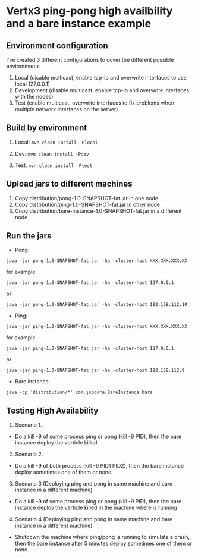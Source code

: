 # Vertx3 ping-pong high availbility and a bare instance example

## Environment configuration

I've created 3 different configurations to cover the different possible environments

1. Local (disable multicast, enable tcp-ip and overwrite interfaces to use local 127.0.0.1)
2. Development (disable multicast, enable tcp-ip and overwrite interfaces with the nodes)
3. Test (enable multicast, overwrite interfaces to fix problems when multiple network interfaces on the server)


## Build by environment

1. Local:
```mvn clean install -Plocal```

2. Dev:
```mvn clean install -Pdev```

3. Test:
```mvn clean install -Ptest```

## Upload jars to different machines

1. Copy distribution/pong-1.0-SNAPSHOT-fat.jar in one node
2. Copy distribution/ping-1.0-SNAPSHOT-fat.jar in other node
2. Copy distribution/bare-instance-1.0-SNAPSHOT-fat.jar in a different node

## Run the jars
* Pong:

 ```java -jar pong-1.0-SNAPSHOT-fat.jar -ha -cluster-host XXX.XXX.XXX.XX```

for example

```java -jar pong-1.0-SNAPSHOT-fat.jar -ha -cluster-host 127.0.0.1```

or

```java -jar pong-1.0-SNAPSHOT-fat.jar -ha -cluster-host 192.168.112.10```

* Ping:

```java -jar ping-1.0-SNAPSHOT-fat.jar -ha -cluster-host XXX.XXX.XXX.XX```

for example

```java -jar ping-1.0-SNAPSHOT-fat.jar -ha -cluster-host 127.0.0.1```

or

```java -jar ping-1.0-SNAPSHOT-fat.jar -ha -cluster-host 192.168.112.9```

* Bare instance

```java -cp 'distribution/*' com.jspcore.BareInstance bare```


## Testing High Availability

1. Scenario 1.
 * Do a kill -9 of some process ping or pong (kill -9 PID), then the bare instance deploy the verticle killed

2. Scenario 2.
 * Do a kill -9 of both process (kill -9 PID1 PID2), then the bare instance deploy sometimes one of them or none.

3. Scenario 3 (Deploying ping and pong in same machine and bare instance in a different machine)
 * Do a kill -9 of some process ping or pong (kill -9 PID), then the bare instance deploy the verticle killed in the machine
 where is running

4. Scenario 4 (Deploying ping and pong in same machine and bare instance in a different machine)
 * Shutdown the machine where ping/pong is running to simulate a crash, then the bare instance after 5 minutes deploy
sometimes one of them or none.


